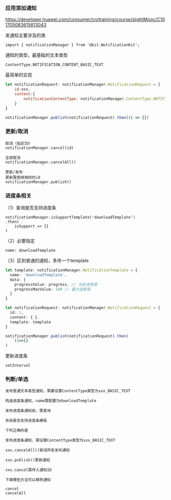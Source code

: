 ### 应用添加通知

https://developer.huawei.com/consumer/cn/training/course/slightMooc/C101705083615813043



发通知主要涉及的类

```
import { notificationManager } from '@kit.NotificationKit';
```



通知的类型，最基础的文本类型

```
ContentType.NOTIFICATION_CONTENT_BASIC_TEXT
```



最简单的实现

```js
let notificationRequest: notificationManager.NotificationRequest = {
	id:xxx,
	content:{
		notificationContentType: notificationManager.ContentType.NOTIFICATION_CONTENT_BASIC_TEXT, 
	}
}

notificationManager.publish(notificationRequest).then(() => {})
```



### 更新/取消

```
取消（指定ID）
notificationManager.cancel(id)

全部取消
notificationManager.cancelAll()

更新/发布
更新需使用相同的id
notificationManager.publish()
```



### 进度条相关

（1）查询是否支持进度条

```
notificationManager.isSupportTemplate('downloadTemplate')
.then(
	isSupport => {}
)
```

（2）必要指定

```
name: downloadTemplate
```

（3）区别普通的通知，多传一个template

```typescript
let template: notificationManager.NotificationTemplate = { 
  name: 'downloadTemplate', 
  data: { 
    progressValue: progress, // 当前进度值 
    progressMaxValue: 100 // 最大进度值 
  } 
}

let notificationRequest: notificationManager.NotificationRequest = { 
  id: 1, 
  content: { },
  template: template
}

notificationManager.publish(notificationRequest).then(
	()=>{}
)
```



更新进度条

```
setInterval
```



### 判断/单选

```
发布普通文本类型通知，需要设置ContentType类型为xxx_BASIC_TEXT
```



```
构造进度条通知，name需配置为downloadTemplate
```



```
发布进度条通知前，需查询

系统是否支持进度条模板
```



```
下列正确的是

发布进度条通知，需设置ContentType类型为xxx_BASIC_TEXT

xxx.cancelAll()取消所有发布通知

xxx.publish()更新通知

xxx.cancel需传入通知ID
```



```
下面哪些方法可以移除通知

cancel
cancelAll
```

